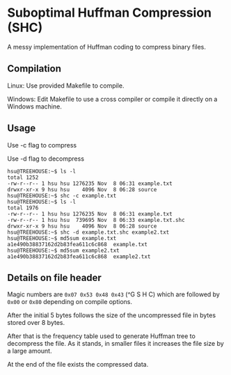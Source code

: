 # Suboptimal Huffman Compression (SHC)

A messy implementation of Huffman coding to compress binary files.

## Compilation

Linux: Use provided Makefile to compile.

Windows: Edit Makefile to use a cross compiler or compile it directly on a Windows machine.

## Usage

Use -c flag to compress

Use -d flag to decompress

```
hsu@TREEHOUSE:~$ ls -l
total 1252
-rw-r--r-- 1 hsu hsu 1276235 Nov  8 06:31 example.txt
drwxr-xr-x 9 hsu hsu    4096 Nov  8 06:28 source
hsu@TREEHOUSE:~$ shc -c example.txt 
hsu@TREEHOUSE:~$ ls -l
total 1976
-rw-r--r-- 1 hsu hsu 1276235 Nov  8 06:31 example.txt
-rw-r--r-- 1 hsu hsu  739695 Nov  8 06:33 example.txt.shc
drwxr-xr-x 9 hsu hsu    4096 Nov  8 06:28 source
hsu@TREEHOUSE:~$ shc -d example.txt.shc example2.txt
hsu@TREEHOUSE:~$ md5sum example.txt
a1e490b38837162d2b83fea611c6c868  example.txt
hsu@TREEHOUSE:~$ md5sum example2.txt 
a1e490b38837162d2b83fea611c6c868  example2.txt
```

## Details on file header

Magic numbers are `0x07 0x53 0x48 0x43` (^G S H C) which are followed by `0x00` or `0x80` depending on compile options.

After the initial 5 bytes follows the size of the uncompressed file in bytes stored over 8 bytes. 

After that is the frequency table used to generate Huffman tree to decompress the file. As it stands, in smaller files it increases the file size by a large amount.

At the end of the file exists the compressed data.
